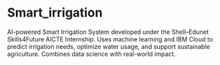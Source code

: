 # Smart_irrigation
AI-powered Smart Irrigation System developed under the Shell–Edunet Skills4Future AICTE Internship. Uses machine learning and IBM Cloud to predict irrigation needs, optimize water usage, and support sustainable agriculture. Combines data science with real-world impact. 
